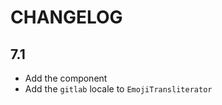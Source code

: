 CHANGELOG
=========

7.1
---

 * Add the component
 * Add the `gitlab` locale to `EmojiTransliterator`
